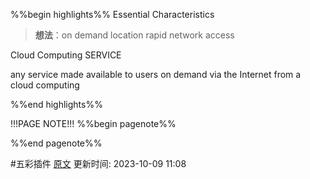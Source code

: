 %%begin highlights%%
Essential Characteristics
> __想法__：on demand
location
rapid
network access

Cloud Computing SERVICE

any service made available to users on demand via the Internet from a cloud computing

%%end highlights%%

!!!PAGE NOTE!!!
%%begin pagenote%%

%%end pagenote%%

 #五彩插件 [原文](https://2lavine.github.io/pdf2html_repository/1.html)
更新时间: 2023-10-09 11:08